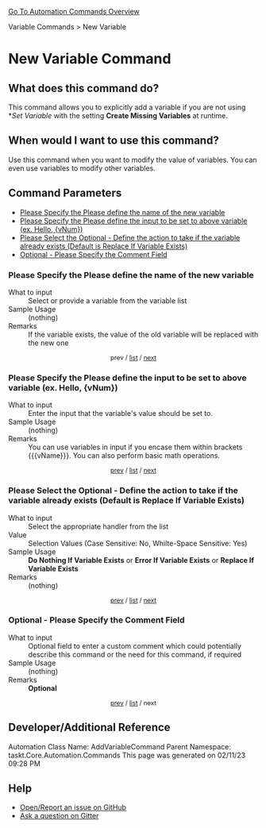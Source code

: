 <!--TITLE: New Variable Command -->
<!-- SUBTITLE: a command in the Variable Commands group. -->
[Go To Automation Commands Overview](/automation-commands.md)


Variable Commands &gt; New Variable


# New Variable Command


## What does this command do?
This command allows you to explicitly add a variable if you are not using **Set Variable* with the setting **Create Missing Variables** at runtime.


## When would I want to use this command?
Use this command when you want to modify the value of variables.  You can even use variables to modify other variables.


<a id="param_list"></a>
## Command Parameters
- [Please Specify the Please define the name of the new variable](#param_0)
- [Please Specify the Please define the input to be set to above variable (ex. Hello, {vNum})](#param_1)
- [Please Select the Optional - Define the action to take if the variable already exists (Default is Replace If Variable Exists)](#param_2)
- [Optional - Please Specify the Comment Field](#param_3)


<a id="param_0"></a>
### Please Specify the Please define the name of the new variable


<dl>
<dt>What to input</dt><dd>Select or provide a variable from the variable list</dd>
<dt>Sample Usage</dt><dd>(nothing)</dd>
<dt>Remarks</dt><dd>If the variable exists, the value of the old variable will be replaced with the new one</dd>
</dl>




<div style="font-size: 90%; text-align: center">


prev / [list](#param_list) / [next](#param_1)


</div>


<a id="param_1"></a>
### Please Specify the Please define the input to be set to above variable (ex. Hello, {vNum})


<dl>
<dt>What to input</dt><dd>Enter the input that the variable's value should be set to.</dd>
<dt>Sample Usage</dt><dd>(nothing)</dd>
<dt>Remarks</dt><dd>You can use variables in input if you encase them within brackets {{{vName}}}.  You can also perform basic math operations.</dd>
</dl>




<div style="font-size: 90%; text-align: center">


[prev](#param_1) / [list](#param_list) / [next](#param_2)


</div>


<a id="param_2"></a>
### Please Select the Optional - Define the action to take if the variable already exists (Default is Replace If Variable Exists)


<dl>
<dt>What to input</dt><dd>Select the appropriate handler from the list</dd>
<dt>Value</dt><dd>Selection Values (Case Sensitive: No, Whilte-Space Sensitive: Yes)</dd>
<dt>Sample Usage</dt><dd><strong>Do Nothing If Variable Exists</strong> or  <strong>Error If Variable Exists</strong> or  <strong>Replace If Variable Exists</strong></dd>
<dt>Remarks</dt><dd>(nothing)</dd>
</dl>




<div style="font-size: 90%; text-align: center">


[prev](#param_2) / [list](#param_list) / [next](#param_3)


</div>


<a id="param_3"></a>
### Optional - Please Specify the Comment Field


<dl>
<dt>What to input</dt><dd>Optional field to enter a custom comment which could potentially describe this command or the need for this command, if required</dd>
<dt>Sample Usage</dt><dd>(nothing)</dd>
<dt>Remarks</dt><dd><strong>Optional</strong><br></dd>
</dl>




<div style="font-size: 90%; text-align: center">


[prev](#param_3) / [list](#param_list) / next


</div>


## Developer/Additional Reference
Automation Class Name: AddVariableCommand
Parent Namespace: taskt.Core.Automation.Commands
This page was generated on 02/11/23 09:28 PM


## Help
- [Open/Report an issue on GitHub](https://github.com/rcktrncn/taskt/issues/new)
- [Ask a question on Gitter](https://gitter.im/taskt-rpa/Lobby)
